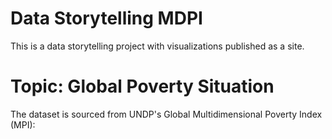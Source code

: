 # Data Storytelling MDPI
 This is a data storytelling project with visualizations published as a site.
 
# Topic: Global Poverty Situation 
The dataset is sourced from UNDP's Global Multidimensional Poverty Index (MPI): [
](https://sites.google.com/d/14Wl0sBVs6YcoPZNtGnpQywXx5IvSZIn1/p/1QZHEB-sRKAur0NbUaU3yqbSKGfrZSfvV/edit?pli=1)
